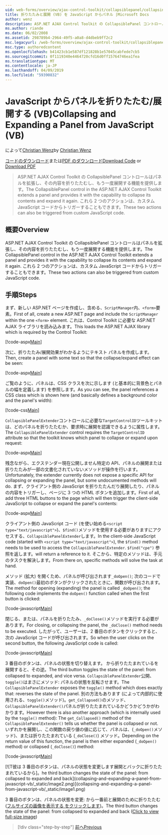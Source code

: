 ```yaml
---
uid: web-forms/overview/ajax-control-toolkit/collapsiblepanel/collapsing-and-expanding-a-panel-from-javascript-vb
title: 折りたたみと展開 (VB) を JavaScript からパネル |Microsoft Docs
author: wenz
description: ASP.NET AJAX Control Toolkit の CollapsiblePanel コントロール パネルの拡張し、その内容を折りたたむし、展開する機能が提供されますをしています.
ms.author: riande
ms.date: 06/02/2008
ms.assetid: 298789b4-2964-49f5-a0a8-d4dbeb9ff2c2
msc.legacyurl: /web-forms/overview/ajax-control-toolkit/collapsiblepanel/collapsing-and-expanding-a-panel-from-javascript-vb
msc.type: authoredcontent
ms.openlocfilehash: b41423cb1e587df121828b1e57045cabfede7cb5
ms.sourcegitcommit: 0f1119340e4464720cfd16d0ff15764746ea1fea
ms.translationtype: MT
ms.contentlocale: ja-JP
ms.lasthandoff: 04/09/2019
ms.locfileid: "59390832"
---
```

# <a name="collapsing-and-expanding-a-panel-from-javascript-vb"></a><span data-ttu-id="b63bd-103">JavaScript からパネルを折りたたむ/展開する (VB)</span><span class="sxs-lookup"><span data-stu-id="b63bd-103">Collapsing and Expanding a Panel from JavaScript (VB)</span></span>

<span data-ttu-id="b63bd-104">によって[Christian Wenz](https://github.com/wenz)</span><span class="sxs-lookup"><span data-stu-id="b63bd-104">by [Christian Wenz](https://github.com/wenz)</span></span>

<span data-ttu-id="b63bd-105">[コードのダウンロード](http://download.microsoft.com/download/8/a/a/8aab3c3e-de6f-463f-805c-5fda567eef6e/CollapsiblePanel1.vb.zip)または[PDF のダウンロード](http://download.microsoft.com/download/b/6/a/b6ae89ee-df69-4c87-9bfb-ad1eb2b23373/collapsiblepanel1VB.pdf)</span><span class="sxs-lookup"><span data-stu-id="b63bd-105">[Download Code](http://download.microsoft.com/download/8/a/a/8aab3c3e-de6f-463f-805c-5fda567eef6e/CollapsiblePanel1.vb.zip) or [Download PDF](http://download.microsoft.com/download/b/6/a/b6ae89ee-df69-4c87-9bfb-ad1eb2b23373/collapsiblepanel1VB.pdf)</span></span>

> <span data-ttu-id="b63bd-106">ASP.NET AJAX Control Toolkit の CollapsiblePanel コントロールはパネルを拡張し、その内容を折りたたむし、もう一度展開する機能を提供します。</span><span class="sxs-lookup"><span data-stu-id="b63bd-106">The CollapsiblePanel control in the ASP.NET AJAX Control Toolkit extends a panel and provides it with the capability to collapse its contents and expand it again.</span></span> <span data-ttu-id="b63bd-107">これら 2 つのアクションは、カスタム JavaScript コードからトリガーすることもできます。</span><span class="sxs-lookup"><span data-stu-id="b63bd-107">These two actions can also be triggered from custom JavaScript code.</span></span>


## <a name="overview"></a><span data-ttu-id="b63bd-108">概要</span><span class="sxs-lookup"><span data-stu-id="b63bd-108">Overview</span></span>

<span data-ttu-id="b63bd-109">ASP.NET AJAX Control Toolkit の CollapsiblePanel コントロールはパネルを拡張し、その内容を折りたたむし、もう一度展開する機能を提供します。</span><span class="sxs-lookup"><span data-stu-id="b63bd-109">The CollapsiblePanel control in the ASP.NET AJAX Control Toolkit extends a panel and provides it with the capability to collapse its contents and expand it again.</span></span> <span data-ttu-id="b63bd-110">これら 2 つのアクションは、カスタム JavaScript コードからトリガーすることもできます。</span><span class="sxs-lookup"><span data-stu-id="b63bd-110">These two actions can also be triggered from custom JavaScript code.</span></span>

## <a name="steps"></a><span data-ttu-id="b63bd-111">手順</span><span class="sxs-lookup"><span data-stu-id="b63bd-111">Steps</span></span>

<span data-ttu-id="b63bd-112">まず、新しい ASP.NET ページを作成し、含める、`ScriptManager`内、`<form>`要素。</span><span class="sxs-lookup"><span data-stu-id="b63bd-112">First of all, create a new ASP.NET page and include the `ScriptManager` within the one `<form>` element.</span></span> <span data-ttu-id="b63bd-113">これは、Control Toolkit に必要な ASP.NET AJAX ライブラリを読み込みます。</span><span class="sxs-lookup"><span data-stu-id="b63bd-113">This loads the ASP.NET AJAX library which is required by the Control Toolkit:</span></span>

[!code-aspx[Main](collapsing-and-expanding-a-panel-from-javascript-vb/samples/sample1.aspx)]

<span data-ttu-id="b63bd-114">次に、折りたたみ/展開効果がわかるようにテキスト パネルを作成します。</span><span class="sxs-lookup"><span data-stu-id="b63bd-114">Then, create a panel with some text so that the collapse/expand effect can be seen:</span></span>

[!code-aspx[Main](collapsing-and-expanding-a-panel-from-javascript-vb/samples/sample2.aspx)]

<span data-ttu-id="b63bd-115">ご覧のように、パネルは、CSS クラスを次に示します (と基本的に背景色とパネルの幅を定義します) を参照します。</span><span class="sxs-lookup"><span data-stu-id="b63bd-115">As you can see, the panel references a CSS class which is shown here (and basically defines a background color and the panel's width):</span></span>

[!code-css[Main](collapsing-and-expanding-a-panel-from-javascript-vb/samples/sample3.css)]

<span data-ttu-id="b63bd-116">`CollapsiblePanelExtender`コントロールに必要な`TargetControlID`ツールキットは、どのパネルを折りたたむか、要求時に展開を認識できるように属性します。</span><span class="sxs-lookup"><span data-stu-id="b63bd-116">The `CollapsiblePanelExtender` control requires the `TargetControlID` attribute so that the toolkit knows which panel to collapse or expand upon request:</span></span>

[!code-aspx[Main](collapsing-and-expanding-a-panel-from-javascript-vb/samples/sample4.aspx)]

<span data-ttu-id="b63bd-117">残念ながら、エクステンダー現在公開しません特定の API、パネルの展開または折りたたみが一部の文書化されていないメソッドが操作を行います。</span><span class="sxs-lookup"><span data-stu-id="b63bd-117">Unfortunately, the extender currently does not expose a specific API for collapsing or expanding the panel, but some undocumented methods will do.</span></span> <span data-ttu-id="b63bd-118">まず、クライアント側の JavaScript を折りたたんだり展開したり、パネルの内容をトリガーし、ページに 3 つの HTML ボタンを追加します。</span><span class="sxs-lookup"><span data-stu-id="b63bd-118">First of all, add three HTML buttons to the page which will then trigger the client-side JavaScript to collapse or expand the panel's contents:</span></span>

[!code-aspx[Main](collapsing-and-expanding-a-panel-from-javascript-vb/samples/sample5.aspx)]

<span data-ttu-id="b63bd-119">クライアント側の JavaScript コード (を使い始める`<script type="text/javascript">`)、`$find()`メソッドを使用する必要がありますにアクセスする、`CollapsiblePanelExtender`します。</span><span class="sxs-lookup"><span data-stu-id="b63bd-119">In the client-side JavaScript code (started with `<script type="text/javascript">`), the `$find()` method needs to be used to access the `CollapsiblePanelExtender`.</span></span> `$find("cpe")` <span data-ttu-id="b63bd-120">参照を返します。</span><span class="sxs-lookup"><span data-stu-id="b63bd-120">will return a reference to it.</span></span> <span data-ttu-id="b63bd-121">そこから、特定のメソッドは、手元のタスクを解決します。</span><span class="sxs-lookup"><span data-stu-id="b63bd-121">From there on, specific methods will solve the task at hand.</span></span>

<span data-ttu-id="b63bd-122">メソッド (拡大) を開くため、パネルが呼び出されます`_doOpen()`; 次のコードで実装、`doOpen()`最初のボタンがクリックされたときに、関数が呼び出されます。</span><span class="sxs-lookup"><span data-stu-id="b63bd-122">The method for opening (expanding) the panel is called `_doOpen()`; the following code implements the `doOpen()` function called when the first button is clicked:</span></span>

[!code-javascript[Main](collapsing-and-expanding-a-panel-from-javascript-vb/samples/sample6.js)]

<span data-ttu-id="b63bd-123">閉じる、または、パネルを折りたたみ、`_doClose()`メソッドを実行する必要があります。</span><span class="sxs-lookup"><span data-stu-id="b63bd-123">For closing, or collapsing the panel, the `_doClose()` method needs to be executed.</span></span> <span data-ttu-id="b63bd-124">したがって、ユーザーは、2 番目のボタンをクリックすると、次の JavaScript コードが呼び出されます。</span><span class="sxs-lookup"><span data-stu-id="b63bd-124">So when the user clicks on the second button, the following JavaScript code is called:</span></span>

[!code-javascript[Main](collapsing-and-expanding-a-panel-from-javascript-vb/samples/sample7.js)]

<span data-ttu-id="b63bd-125">3 番目のボタンは、パネルの状態を切り替えます。 から折りたたまれているを展開すると、その逆。</span><span class="sxs-lookup"><span data-stu-id="b63bd-125">The third button toggles the state of the panel: from collapsed to expanded, and vice versa.</span></span> <span data-ttu-id="b63bd-126">`CollapsiblePanelExtender`公開、`toggle()`はまさにメソッド: パネルの状態を反転させます。</span><span class="sxs-lookup"><span data-stu-id="b63bd-126">The `CollapsiblePanelExtender` exposes the `toggle()` method which does exactly that: reverses the state of the panel.</span></span> <span data-ttu-id="b63bd-127">別の方法もあります (によって内部的に使用される、`toggle()`メソッド)。`get_Collapsed()`のメソッド、`CollapsiblePanelExtender()`パネルが折りたたまれているかどうかどうかがわかります。</span><span class="sxs-lookup"><span data-stu-id="b63bd-127">However there is also another approach (which is internally used by the `toggle()` method): The `get_Collapsed()` method of the `CollapsiblePanelExtender()` tells us whether the panel is collapsed or not.</span></span> <span data-ttu-id="b63bd-128">いずれかを展開し、この関数の戻り値の値に応じて、パネルは、(`_doOpen()`メソッド)、または折りたたまれている (`_doClose()`) メソッド。</span><span class="sxs-lookup"><span data-stu-id="b63bd-128">Depending on the return value of this function, the panel is then either expanded (`_doOpen()` method) or collapsed (`_doClose()`) method:</span></span>

[!code-javascript[Main](collapsing-and-expanding-a-panel-from-javascript-vb/samples/sample8.js)]


[![T<span data-ttu-id="b63bd-129">彼は 3 番目のボタンは、パネルの状態を変更します展開とバックに折りたたまれているから]。</span><span class="sxs-lookup"><span data-stu-id="b63bd-129">he third button changes the state of the panel: from collapsed to expanded and back]</span></span>(collapsing-and-expanding-a-panel-from-javascript-vb/_static/image2.png)](collapsing-and-expanding-a-panel-from-javascript-vb/_static/image1.png)

<span data-ttu-id="b63bd-130">3 番目のボタンは、パネルの状態を変更: から一番前と展開のために折りたたむ ([フルサイズの画像を表示する をクリックします](collapsing-and-expanding-a-panel-from-javascript-vb/_static/image3.png))。</span><span class="sxs-lookup"><span data-stu-id="b63bd-130">The third button changes the state of the panel: from collapsed to expanded and back ([Click to view full-size image](collapsing-and-expanding-a-panel-from-javascript-vb/_static/image3.png))</span></span>

> [!div class="step-by-step"]
> [<span data-ttu-id="b63bd-131">前へ</span><span class="sxs-lookup"><span data-stu-id="b63bd-131">Previous</span></span>](collapsing-and-expanding-a-panel-from-javascript-cs.md)
